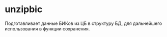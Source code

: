 # unzipbic

Подготавливает данные БИКов из ЦБ в структуру БД, для дальнейшего использования в функции сохранения.
